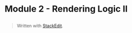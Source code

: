 # Module 2  - Rendering Logic II

## 


> Written with [StackEdit](https://stackedit.io/).
<!--stackedit_data:
eyJoaXN0b3J5IjpbOTY5MzIxNjA4XX0=
-->
